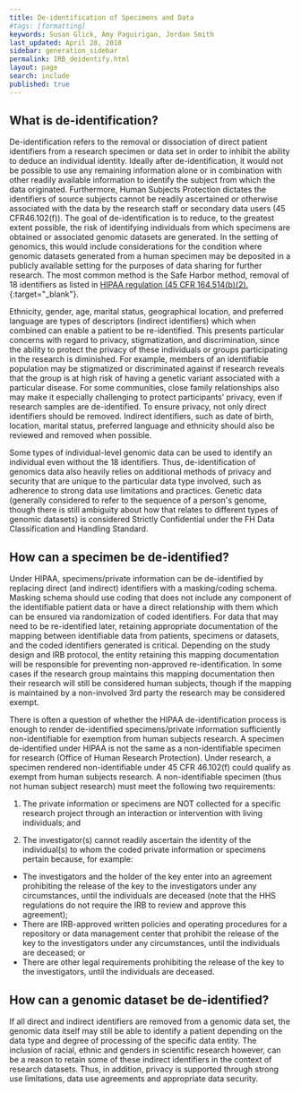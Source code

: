 ```yaml
---
title: De-identification of Specimens and Data
#tags: [formatting]
keywords: Susan Glick, Amy Paguirigan, Jordan Smith
last_updated: April 28, 2018
sidebar: generation_sidebar
permalink: IRB_deidentify.html
layout: page
search: include
published: true
---
```


## What is de-identification?
De-identification refers to the removal or dissociation of direct patient identifiers from a research specimen or data set in order to inhibit the ability to deduce an individual identity.  Ideally after de-identification, it would not be possible to use any remaining information alone or in combination with other readily available information to identify the subject from which the data originated.  Furthermore, Human Subjects Protection dictates the identifiers of source subjects cannot be readily ascertained or otherwise associated with the data by the research staff or secondary data users (45 CFR46.102(f)).  The goal of de-identification is to reduce, to the greatest extent possible, the risk of identifying individuals from which specimens are obtained or associated genomic datasets are generated. In the setting of genomics, this would include considerations for the condition where genomic datasets generated from a human specimen may be deposited in a publicly available setting for the purposes of data sharing for further research. The most common method is the Safe Harbor method, removal of 18 identifiers as listed in [HIPAA regulation (45 CFR 164.514(b)(2).](https://www.hhs.gov/hipaa/for-professionals/privacy/special-topics/de-identification/index.html){:target="_blank"}<!--_-->.   <!-- I would suggest we actually just list the 18 identifiers here rather than linking to them.  I think this section could be streamlined a bit.  -->


Ethnicity, gender, age, marital status, geographical location, and preferred language are types of descriptors (indirect identifiers) which when combined can enable a patient to be re-identified. This presents particular concerns with regard to privacy, stigmatization, and discrimination, since the ability to protect the privacy of these individuals or groups participating in the research is diminished. For example, members of an identifiable population may be stigmatized or discriminated against if research reveals that the group is at high risk of having a genetic variant associated with a particular disease. For some communities, close family relationships also may make it especially challenging to protect participants’ privacy, even if research samples are de-identified. To ensure privacy, not only direct identifiers should be removed.  Indirect identifiers, such as date of birth, location, marital status, preferred language and ethnicity should also be reviewed and removed when possible.

Some types of individual-level genomic data can be used to identify an individual even without the 18 identifiers. Thus, de-identification of genomics data also heavily relies on additional methods of privacy and security that are unique to the particular data type involved, such as adherence to strong data use limitations and practices. Genetic data (generally considered to refer to the sequence of a person's genome, though there is still ambiguity about how that relates to different types of genomic datasets) is considered Strictly Confidential under the FH Data Classification and Handling Standard.


## How can a specimen be de-identified?
Under HIPAA, specimens/private information can be de-identified by replacing direct (and indirect) identifiers with a masking/coding schema.  Masking schema should use coding that does not include any component of the identifiable patient data or have a direct relationship with them which can be ensured via randomization of coded identifiers.  For data that may need to be re-identified later, retaining appropriate documentation of the mapping between identifiable data from patients, specimens or datasets, and the coded identifiers generated is critical.  Depending on the study design and IRB protocol, the entity retaining this mapping documentation will be responsible for preventing non-approved re-identification.  In some cases if the research group maintains this mapping documentation then their research will still be considered human subjects, though if the mapping is maintained by a non-involved 3rd party the research may be considered exempt.

There is often a question of whether the HIPAA de-identification process is enough to render de-identified specimens/private information sufficiently non-identifiable for exemption from human subjects research.  A specimen de-identified under HIPAA is not the same as a non-identifiable specimen for research (Office of Human Research Protection). Under research, a specimen rendered non-identifiable under 45 CFR 46.102(f) could qualify as exempt from human subjects research.  A non-identifiable specimen (thus not human subject research) must meet the following two requirements:

1. The private information or specimens are NOT collected for a specific research project through an interaction or intervention with living individuals; and

2. The investigator(s) cannot readily ascertain the identity of the individual(s) to whom the coded private information or specimens pertain because, for example:
  -	The investigators and the holder of the key enter into an agreement prohibiting the release of the key to the investigators under any circumstances, until the individuals are deceased (note that the HHS regulations do not require the IRB to review and approve this agreement);
  - There are IRB-approved written policies and operating procedures for a repository or data management center that prohibit the release of the key to the investigators under any circumstances, until the individuals are deceased; or
  - There are other legal requirements prohibiting the release of the key to the investigators, until the individuals are deceased.


## How can a genomic dataset be de-identified?
If all direct and indirect identifiers are removed from a genomic data set, the genomic data itself may still be able to identify a patient depending on the data type and degree of processing of the specific data entity.  The inclusion of racial, ethnic and genders in scientific research however, can be a reason to retain some of these indirect identifiers in the context of research datasets. Thus, in addition, privacy is supported through strong use limitations, data use agreements and appropriate data security.  
